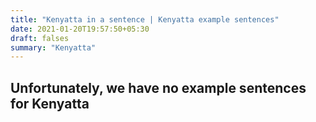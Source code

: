 ```yaml
---
title: "Kenyatta in a sentence | Kenyatta example sentences"
date: 2021-01-20T19:57:50+05:30
draft: falses
summary: "Kenyatta"
---
```

## Unfortunately, we have no example sentences for Kenyatta                 
